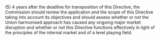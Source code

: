 (5) 4 years after the deadline for transposition of this Directive, the Commission should review the application and the scope of this Directive taking into account its objectives and should assess whether or not the Union harmonised approach has caused any ongoing major market disruption and whether or not this Directive functions effectively in light of the principles of the internal market and of a level playing field.
